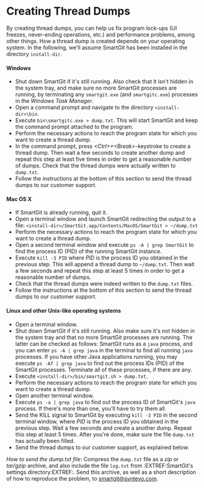 # Creating Thread Dumps

By creating thread dumps, you can help us fix program lock-ups (UI
freezes, never-ending operations, etc.) and performance problems, among
other things. How a thread dump is created depends on your operating
system. In the following, we'll assume SmartGit has been installed in
the directory `install-dir`.

#### Windows

-   Shut down SmartGit if it's still running. Also check that it isn't
    hidden in the system tray, and make sure no more SmartGit processes
    are running, by terminating any `smartgit.exe` (and `smartgitc.exe`)
    processes in the *Windows Task Manager*.
-   Open a command prompt and navigate to the directory
    `<install-dir>\bin`.
-   Execute `bin\smartgitc.exe > dump.txt`. This will start SmartGit and
    keep the command prompt attached to the program.
-   Perform the necessary actions to reach the program state for which
    you want to create a thread dump.
-   In the command prompt, press *\<Ctrl>+\<Break>*-keystroke to create
    a thread dump. Then wait a few seconds to create another dump and
    repeat this step at least five times in order to get a reasonable
    number of dumps. Check that the thread dumps were actually written
    to `dump.txt`.
-   Follow the instructions at the bottom of this section to send the
    thread dumps to our customer support.

#### Mac OS X

-   If SmartGit is already running, quit it.
-   Open a terminal window and launch SmartGit redirecting the output to
    a file:
    `<install-dir>/SmartGit.app/Contents/MacOS/SmartGit > ~/dump.txt`
-   Perform the necessary actions to reach the program state for which
    you want to create a thread dump.
-   Open a second terminal window and execute `ps -A | grep SmartGit` to
    find the process ID (PID) of the running SmartGit instance.
-   Execute `kill -3 PID` where *PID* is the process ID you obtained in
    the previous step. This will append a thread dump to `~/dump.txt`.
    Then wait a few seconds and repeat this step at least 5 times in
    order to get a reasonable number of dumps.
-   Check that the thread dumps were indeed written to the `dump.txt`
    files.
-   Follow the instructions at the bottom of this section to send the
    thread dumps to our customer support.

#### Linux and other Unix-like operating systems

-   Open a terminal window.
-   Shut down SmartGit if it's still running. Also make sure it's not
    hidden in the system tray and that no more SmartGit processes are
    running. The latter can be checked as follows: SmartGit runs as a
    `java` process, and you can enter `ps -A | grep java` in the
    terminal to find all running `java` processes. If you have other
    Java applications running, you may execute `ps -Af | grep java` to
    find out the process IDs (PID) of the SmartGit processes. Terminate
    all of these processes, if there are any.
-   Execute `<install-dir>/bin/smartgit.sh > dump.txt`.
-   Perform the necessary actions to reach the program state for which
    you want to create a thread dump.
-   Open another terminal window.
-   Execute `ps -a | grep java` to find out the process ID of SmartGit's
    `java` process. If there's more than one, you'll have to try them
    all.
-   Send the KILL signal to SmartGit by executing `kill -3 PID` in the
    second terminal window, where *PID* is the process ID you obtained
    in the previous step. Wait a few seconds and create a another dump.
    Repeat this step at least 5 times. After you're done, make sure the
    file `dump.txt` has actually been filled.
-   Send the thread dumps to our customer support, as explained below.

*How to send the dump.txt file*: Compress the `dump.txt` file as a *zip*
or *tar/gzip* archive, and also include the file `log.txt` from
:EXTREF:SmartGit's settings directory:EXTREF:. Send this archive, as
well as a short description of how to reproduce the problem, to
<smartgit@syntevo.com>.
